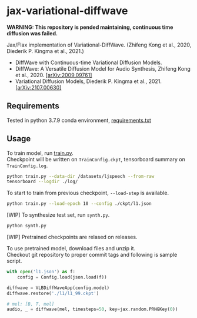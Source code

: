 # jax-variational-diffwave

**WARNING: This repository is pended maintaining, continuous time diffusion was failed.**

Jax/Flax implementation of Variational-DiffWave. (Zhifeng Kong et al., 2020, Diederik P. Kingma et al., 2021.)

- DiffWave with Continuous-time Variational Diffusion Models.
- DiffWave: A Versatile Diffusion Model for Audio Synthesis, Zhifeng Kong et al., 2020. [[arXiv:2009.09761]](https://arxiv.org/abs/2009.09761)
- Variational Diffusion Models, Diederik P. Kingma et al., 2021. [[arXiv:2107.00630]](https://arxiv.org/abs/2107.00630)


## Requirements

Tested in python 3.7.9 conda environment, [requirements.txt](./requirements.txt)

## Usage

To train model, run [train.py](./train.py). \
Checkpoint will be written on `TrainConfig.ckpt`, tensorboard summary on `TrainConfig.log`.

```sh
python train.py --data-dir /datasets/ljspeech --from-raw
tensorboard --logdir ./log/
```

To start to train from previous checkpoint, `--load-step` is available.

```sh
python train.py --load-epoch 10 --config ./ckpt/l1.json
```

[WIP] To synthesize test set, run `synth.py`.

```sh
python synth.py
```

[WIP] Pretrained checkpoints are relased on releases.

To use pretrained model, download files and unzip it. \
Checkout git repository to proper commit tags and following is sample script.

```python
with open('l1.json') as f:
    config = Config.load(json.load(f))

diffwave = VLBDiffWaveApp(config.model)
diffwave.restore('./l1/l1_99.ckpt')

# mel: [B, T, mel]
audio, _ = diffwave(mel, timesteps=50, key=jax.random.PRNGKey(0))
```
